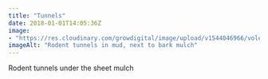 ```yaml
---
title: "Tunnels"
date: 2018-01-01T14:05:36Z
image: 
- "https://res.cloudinary.com/growdigital/image/upload/v1544046966/vole-tunnels-38728988664.jpg"
imageAlt: "Rodent tunnels in mud, next to bark mulch"
---
```


Rodent tunnels under the sheet mulch
